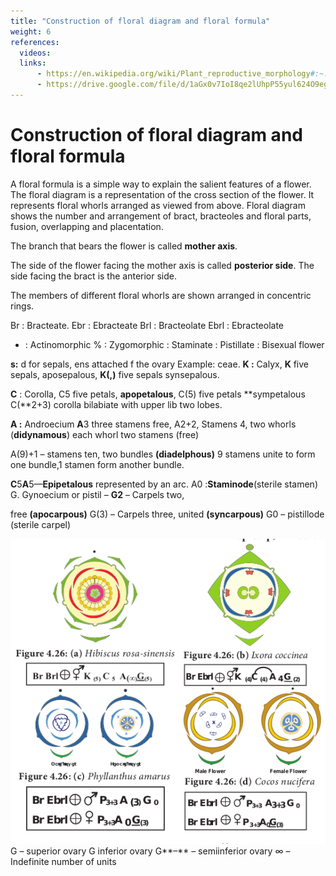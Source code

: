 ```yaml
---
title: "Construction of floral diagram and floral formula"
weight: 6
references:
  videos:
  links:
      - https://en.wikipedia.org/wiki/Plant_reproductive_morphology#:~:text=Plant%20reproductive%20morphology%20is%20the,indirectly%20concerned%20with%20sexual%20reproduction.
      - https://drive.google.com/file/d/1aGx0v7IoI8qe2lUhpP55yul624O9egHm/view
---
```


# Construction of floral diagram and floral formula

A floral formula is a simple way to explain the salient features of a flower. The floral diagram is a representation of the cross section of the flower. It represents floral whorls arranged as viewed from above. Floral diagram shows the number and arrangement of bract, bracteoles and floral parts, fusion, overlapping and placentation.

The branch that bears the flower is called **mother axis**.

The side of the flower facing the mother axis is called **posterior side**. The side facing the bract is the anterior side.

The members of different floral whorls are shown arranged in concentric rings.

Br : Bracteate.
Ebr : Ebracteate
Brl : Bracteolate
Ebrl : Ebracteolate

- : Actinomorphic
  % : Zygomorphic
  : Staminate
  : Pistillate
  : Bisexual flower

**s:** d for sepals, ens attached f the ovary Example: ceae.
**K :** Calyx, **K** five sepals, aposepalous, **K(,)** five sepals synsepalous.

**C** : Corolla, C5 five petals, **apopetalous**, C(5) five petals **sympetalous C(**2+3) corolla bilabiate with upper lib two lobes.

**A :** Androecium **A**3 three stamens free, A2+2, Stamens 4, two whorls (**didynamous**) each whorl two stamens (free)

A(9)+1 – stamens ten, two bundles **(diadelphous)** 9 stamens unite to form one bundle,1 stamen form another bundle.

**C**5**A**5—**Epipetalous** represented by an arc. A0 :**Staminode**(sterile stamen) G. Gynoecium or pistil – **G2** – Carpels two,

free **(apocarpous)**
 G(3) – Carpels three, united **(syncarpous)**
  G0 – pistillode (sterile carpel)


![Alt text](4.31.png)
G – superior ovary
 G inferior ovary
  G**–** – semiinferior ovary
   ∞ – Indefinite number of units